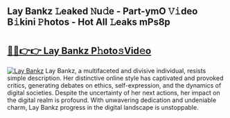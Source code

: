 ## Lay Bankz 𝙻eaked 𝙽u𝚍e - Part-ymO 𝚅𝚒deo B𝚒kini 𝙿hotos - Hot All 𝙻eaks mPs8p

# <h2><a href="http://ld2g3y.urlbe.top/?page=Lay+Bankz">🔗🔗👉👉 Lay Bankz P𝚑oto𝚜Vid𝚎o</a></h2>

[![Lay Bankz](https://i.imgur.com/eBuTRDB.gif)](http://ld2g3y.urlbe.top/?page=Lay+Bankz)
Lay Bankz, a multifaceted and divisive individual, resists simple description. Her distinctive online style has captivated and provoked critics, generating debates on ethics, self-expression, and the dynamics of digital societies. Despite the uncertainty of her next actions, her impact on the digital realm is profound. With unwavering dedication and undeniable charm, Lay Bankz progress in the digital landscape is unstoppable.
